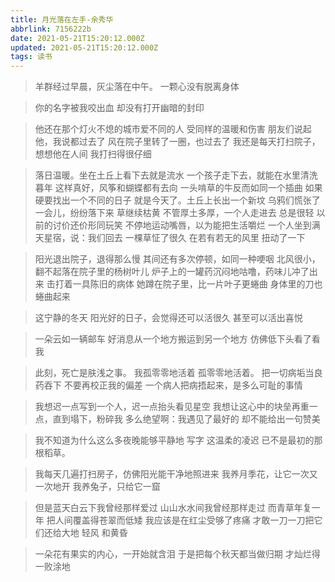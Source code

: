 ```yaml
---
title: 月光落在左手-余秀华
abbrlink: 7156222b
date: 2021-05-21T15:20:12.000Z
updated: 2021-05-21T15:20:12.000Z
tags: 读书
---
```


> 羊群经过早晨，灰尘落在中午。
> 一颗心没有脱离身体

> 你的名字被我咬出血 却没有打开幽暗的封印

> 他还在那个灯火不熄的城市爱不同的人
> 受同样的温暖和伤害
> 朋友们说起他，我说都过去了
> 风在院子里转了一圈，也过去了
> 我还是每天打扫院子，想想他在人间
> 我打扫得很仔细

<!--more-->

> 落日温暖。坐在土丘上看下去就是流水
> 一个孩子走下去，就能在水里清洗暮年
> 这样真好，风筝和蝴蝶都有去向
> 一头啃草的牛反而如同一个插曲
> 如果硬要找出一个不同的日子
> 就是今天了。土丘上长出一个新坟
> 乌鸦们慌张了一会儿，纷纷落下来
> 草继续枯黄
> 不管厚土多厚，一个人走进去
> 总是很轻
> 以前的讨价还价形同玩笑
> 不停地运动嘴唇，以为能把生活嚼烂
> 一个人坐到满天星宿，说：我们回去
> 一棵草怔了很久
> 在若有若无的风里
> 扭动了一下

> 阳光退出院子，退得那么慢
> 其间还有多次停顿，如同一种哽咽
> 北风很小，翻不起落在院子里的杨树叶儿
> 炉子上的一罐药沉闷地咕噜，药味儿冲了出来
> 击打着一具陈旧的病体
> 她蹲在院子里，比一片叶子更蜷曲
> 身体里的刀也蜷曲起来

> 这宁静的冬天
> 阳光好的日子，会觉得还可以活很久
> 甚至可以活出喜悦

> 一朵云如一辆邮车
> 好消息从一个地方搬运到另一个地方
> 仿佛低下头看了看我

> 此刻，死亡是肤浅之事。
> 我孤零零地活着 孤零零地活着。
> 把一切病垢当良药吞下
> 不要再校正我的偏差
> 一个病人把病捂起来，是多么可耻的事情

> 我想迟一点写到一个人，迟一点抬头看见星空
> 我想让这心中的块垒再重一点，直到塌下，粉碎我
> 多么绝望啊：我遇见了最好的
> 却不能给出一句赞美

> 我不知道为什么这么多夜晚能够平静地 写字
> 这温柔的凌迟
> 已不是最初的那根稻草。

> 我每天几遍打扫房子，仿佛阳光能干净地照进来
> 我养月季花，让它一次又一次地开
> 我养兔子，只给它一窟

> 但是蓝天白云下我曾经那样爱过
> 山山水水间我曾经那样走过
> 而青草年复一年
> 把人间覆盖得苍翠而低矮
> 我应该是在红尘受够了疼痛
> 才敢一刀一刀把它们还给大地 轻风 和黄昏

> 一朵花有果实的内心，一开始就含泪
> 于是把每个秋天都当做归期
> 才灿烂得 一败涂地
